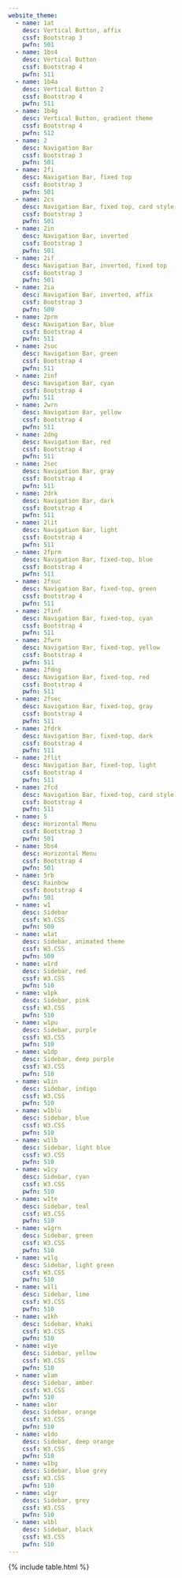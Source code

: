 ```yaml
---
website_theme:
  - name: 1at
    desc: Vertical Button, affix
    cssf: Bootstrap 3
    pwfn: 501
  - name: 1bs4
    desc: Vertical Button
    cssf: Bootstrap 4
    pwfn: 511
  - name: 1b4a
    desc: Vertical Button 2
    cssf: Bootstrap 4
    pwfn: 511
  - name: 1b4g
    desc: Vertical Button, gradient theme
    cssf: Bootstrap 4
    pwfn: 512
  - name: 2
    desc: Navigation Bar
    cssf: Bootstrap 3
    pwfn: 501
  - name: 2fi
    desc: Navigation Bar, fixed top
    cssf: Bootstrap 3
    pwfn: 501
  - name: 2cs
    desc: Navigation Bar, fixed top, card style
    cssf: Bootstrap 3
    pwfn: 501
  - name: 2in
    desc: Navigation Bar, inverted
    cssf: Bootstrap 3
    pwfn: 501
  - name: 2if
    desc: Navigation Bar, inverted, fixed top
    cssf: Bootstrap 3
    pwfn: 501
  - name: 2ia
    desc: Navigation Bar, inverted, affix
    cssf: Bootstrap 3
    pwfn: 500
  - name: 2prm
    desc: Navigation Bar, blue
    cssf: Bootstrap 4
    pwfn: 511
  - name: 2suc
    desc: Navigation Bar, green
    cssf: Bootstrap 4
    pwfn: 511
  - name: 2inf
    desc: Navigation Bar, cyan
    cssf: Bootstrap 4
    pwfn: 511
  - name: 2wrn
    desc: Navigation Bar, yellow
    cssf: Bootstrap 4
    pwfn: 511
  - name: 2dng
    desc: Navigation Bar, red
    cssf: Bootstrap 4
    pwfn: 511
  - name: 2sec
    desc: Navigation Bar, gray
    cssf: Bootstrap 4
    pwfn: 511
  - name: 2drk
    desc: Navigation Bar, dark
    cssf: Bootstrap 4
    pwfn: 511
  - name: 2lit
    desc: Navigation Bar, light
    cssf: Bootstrap 4
    pwfn: 511
  - name: 2fprm
    desc: Navigation Bar, fixed-top, blue
    cssf: Bootstrap 4
    pwfn: 511
  - name: 2fsuc
    desc: Navigation Bar, fixed-top, green
    cssf: Bootstrap 4
    pwfn: 511
  - name: 2finf
    desc: Navigation Bar, fixed-top, cyan
    cssf: Bootstrap 4
    pwfn: 511
  - name: 2fwrn
    desc: Navigation Bar, fixed-top, yellow
    cssf: Bootstrap 4
    pwfn: 511
  - name: 2fdng
    desc: Navigation Bar, fixed-top, red
    cssf: Bootstrap 4
    pwfn: 511
  - name: 2fsec
    desc: Navigation Bar, fixed-top, gray
    cssf: Bootstrap 4
    pwfn: 511
  - name: 2fdrk
    desc: Navigation Bar, fixed-top, dark
    cssf: Bootstrap 4
    pwfn: 511
  - name: 2flit
    desc: Navigation Bar, fixed-top, light
    cssf: Bootstrap 4
    pwfn: 511
  - name: 2fcd
    desc: Navigation Bar, fixed-top, card style
    cssf: Bootstrap 4
    pwfn: 511
  - name: 5
    desc: Horizontal Menu
    cssf: Bootstrap 3
    pwfn: 501
  - name: 5bs4
    desc: Horizontal Menu
    cssf: Bootstrap 4
    pwfn: 501
  - name: 5rb
    desc: Rainbow
    cssf: Bootstrap 4
    pwfn: 501
  - name: w1
    desc: Sidebar
    cssf: W3.CSS
    pwfn: 509
  - name: w1at
    desc: Sidebar, animated theme
    cssf: W3.CSS
    pwfn: 509
  - name: w1rd
    desc: Sidebar, red
    cssf: W3.CSS
    pwfn: 510
  - name: w1pk
    desc: Sidebar, pink
    cssf: W3.CSS
    pwfn: 510
  - name: w1pu
    desc: Sidebar, purple
    cssf: W3.CSS
    pwfn: 510
  - name: w1dp
    desc: Sidebar, deep purple
    cssf: W3.CSS
    pwfn: 510
  - name: w1in
    desc: Sidebar, indigo
    cssf: W3.CSS
    pwfn: 510
  - name: w1blu
    desc: Sidebar, blue
    cssf: W3.CSS
    pwfn: 510
  - name: w1lb
    desc: Sidebar, light blue
    cssf: W3.CSS
    pwfn: 510
  - name: w1cy
    desc: Sidebar, cyan
    cssf: W3.CSS
    pwfn: 510
  - name: w1te
    desc: Sidebar, teal
    cssf: W3.CSS
    pwfn: 510
  - name: w1grn
    desc: Sidebar, green
    cssf: W3.CSS
    pwfn: 510
  - name: w1lg
    desc: Sidebar, light green
    cssf: W3.CSS
    pwfn: 510
  - name: w1li
    desc: Sidebar, lime
    cssf: W3.CSS
    pwfn: 510
  - name: w1kh
    desc: Sidebar, khaki
    cssf: W3.CSS
    pwfn: 510
  - name: w1ye
    desc: Sidebar, yellow
    cssf: W3.CSS
    pwfn: 510
  - name: w1am
    desc: Sidebar, amber
    cssf: W3.CSS
    pwfn: 510
  - name: w1or
    desc: Sidebar, orange
    cssf: W3.CSS
    pwfn: 510
  - name: w1do
    desc: Sidebar, deep orange
    cssf: W3.CSS
    pwfn: 510
  - name: w1bg
    desc: Sidebar, blue grey
    cssf: W3.CSS
    pwfn: 510
  - name: w1gr
    desc: Sidebar, grey
    cssf: W3.CSS
    pwfn: 510
  - name: w1bl
    desc: Sidebar, black
    cssf: W3.CSS
    pwfn: 510
---
```


{% include table.html %}

